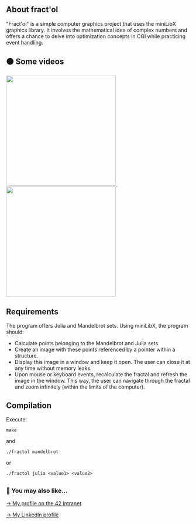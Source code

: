 ## About fract'ol

"Fract'ol" is a simple computer graphics project that uses the miniLibX graphics library. It involves the mathematical idea of complex numbers and offers a chance to delve into optimization concepts in CGI while practicing event handling.

## 🟠 Some videos

<div>
  <a href="https://github.com/mgimon/42repo/blob/master/fractol/gifs/mandelbrot_vid.gif">
    <img src="https://github.com/mgimon/42repo/raw/master/fractol/gifs/mandelbrot_vid.gif" width="300px">
  </a>
  &nbsp;&nbsp;&nbsp;&nbsp;&nbsp;&nbsp;&nbsp;&nbsp;&nbsp;&nbsp;&nbsp;&nbsp;&nbsp;&nbsp;&nbsp;&nbsp;&nbsp;&nbsp;&nbsp;&nbsp;
  <a href="https://github.com/mgimon/42repo/blob/master/fractol/gifs/julia_vid.gif">
    <img src="https://github.com/mgimon/42repo/raw/master/fractol/gifs/julia_vid.gif" width="300px">
  </a>
</div>

## Requirements

The program offers Julia and Mandelbrot sets. Using miniLibX, the program should:
- Calculate points belonging to the Mandelbrot and Julia sets.
- Create an image with these points referenced by a pointer within a structure.
- Display this image in a window and keep it open. The user can close it at any time without memory leaks.
- Upon mouse or keyboard events, recalculate the fractal and refresh the image in the window. This way, the user can navigate through the fractal and zoom infinitely (within the limits of the computer).

## Compilation

Execute:

`make`

and

`./fractol mandelbrot`

or

`./fractol julia <value1> <value2>`

##

### 🔄 You may also like...
[-> My profile on the 42 Intranet](https://profile.intra.42.fr/users/mgimon-c)

[-> My LinkedIn profile](https://www.linkedin.com/in/mgimon-c/)
